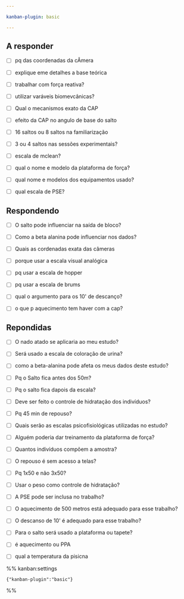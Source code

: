 ```yaml
---

kanban-plugin: basic

---
```


## A responder

- [ ] pq das coordenadas da cÂmera
- [ ] explique eme detalhes a base teórica
- [ ] trabalhar com força reativa?
- [ ] utilizar varáveis biomevcânicas?
- [ ] Qual o mecanismos exato da CAP
- [ ] efeito da CAP no angulo de base do salto
- [ ] 16 saltos ou 8 saltos na familiarização
- [ ] 3 ou 4 saltos nas sessões experimentais?
- [ ] escala de mclean?
- [ ] qual o nome e modelo da plataforma de força?
- [ ] qual   nome e modelos dos equipamentos usado?
- [ ] qual escala de PSE?


## Respondendo

- [ ] O salto pode influenciar na saída de bloco?
- [ ] Como a beta alanina pode influenciar nos dados?
- [ ] Quais as cordenadas exata das câmeras
- [ ] porque usar a escala visual analógica
- [ ] pq usar a escala de hopper
- [ ] pq usar a escala de brums
- [ ] qual o argumento para os 10' de descanço?
- [ ] o que p aquecimento tem haver com a cap?


## Repondidas

- [ ] O nado atado se aplicaria ao meu estudo?
- [ ] Será usado a escala de coloração de urina?
- [ ] como a beta-alanina pode afeta os meus dados deste estudo?
- [ ] Pq o Salto fica antes dos 50m?
- [ ] Pq o salto fica dapois da escala?
- [ ] Deve ser feito o controle de hidratação dos indivíduos?
- [ ] Pq 45 min de repouso?
- [ ] Quais serão as escalas psicofisiológicas utilizadas no estudo?
- [ ] Alguém poderia dar treinamento da plataforma de força?
- [ ] Quantos indivíduos compõem a amostra?
- [ ] O repouso é sem acesso a telas?
- [ ] Pq 1x50 e não 3x50?
- [ ] Usar o peso como controle de hidratação?
- [ ] A PSE pode ser inclusa no trabalho?
- [ ] O aquecimento de 500 metros está adequado para esse trabalho?
- [ ] O descanso de 10' é adequado para esse trabalho?
- [ ] Para o salto será usado a plataforma ou tapete?
- [ ] é aquecimento ou PPA
- [ ] qual a temperatura da pisicna




%% kanban:settings
```
{"kanban-plugin":"basic"}
```
%%